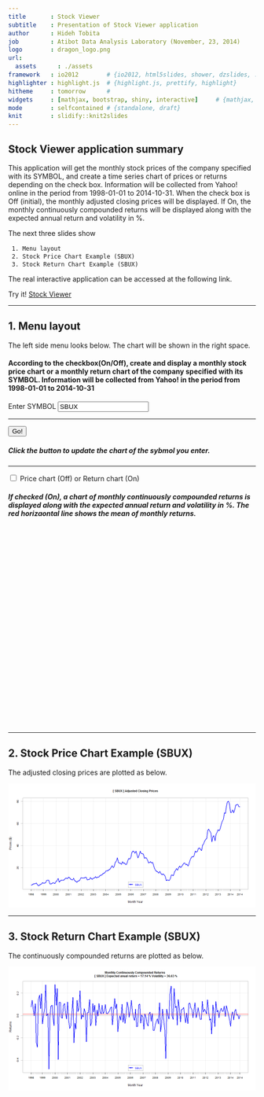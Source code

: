 ```yaml
---
title       : Stock Viewer
subtitle    : Presentation of Stock Viewer application
author      : Hideh Tobita
job         : Atibot Data Analysis Laboratory (November, 23, 2014)
logo        : dragon_logo.png
url:
  assets      : ./assets
framework   : io2012        # {io2012, html5slides, shower, dzslides, ...}
highlighter : highlight.js  # {highlight.js, prettify, highlight}
hitheme     : tomorrow      # 
widgets     : [mathjax, bootstrap, shiny, interactive]     # {mathjax, quiz, bootstrap}
mode        : selfcontained # {standalone, draft}
knit        : slidify::knit2slides
---
```


## Stock Viewer application summary

This application will get the monthly stock prices of the company specified with its SYMBOL, and create a time series chart of prices or returns depending on the check box. Information will be collected from Yahoo! online in the period from 1998-01-01 to 2014-10-31. When the check box is Off (initial), the monthly adjusted closing prices will be displayed. If On, the monthly continuously compounded returns will be displayed along with the expected annual return and volatility in %.

The next three slides show 

     1. Menu layout
     2. Stock Price Chart Example (SBUX) 
     3. Stock Return Chart Example (SBUX)



The real interactive application can be accessed at the following link. 

  Try it!   [Stock Viewer](https://atibot.shinyapps.io/project/)

---

## 1. Menu layout
The left side menu looks below. The chart will be shown in the right space.
<div class="row-fluid">
  <div class="span4">
    <form class="well">
      <h4>According to the checkbox(On/Off), 
         create and display a monthly stock price chart or
         a monthly return chart of the company specified with its SYMBOL.
         Information will be collected from Yahoo! in the period from 
         1998-01-01 to 2014-10-31</h4>
      <label for="symbol">Enter SYMBOL</label>
      <input id="symbol" type="text" value="SBUX"/>
      <hr/>
      <button id="goButton" type="button" class="btn action-button">Go!</button>
      <h5>Click the button to update the chart of the sybmol you enter.</h5>
      <hr/>
      <label class="checkbox" for="checkbox">
        <input id="checkbox" type="checkbox"/>
        <span>Price chart (Off) or Return chart (On)</span>
      </label>
      <h5>If checked (On), a chart of monthly continuously compounded returns is displayed 
         along with the expected annual return and volatility in %.
         The red horizaontal line shows the mean of monthly returns.</h5>
    </form>
  </div>
  <div class="span8">
    <div id="chart" class="shiny-plot-output" style="width: 100% ; height: 400px"></div>
  </div>
</div>


---

## 2. Stock Price Chart Example (SBUX) 

The adjusted closing prices are plotted as below.

![plot of chunk unnamed-chunk-2](assets/fig/unnamed-chunk-2.png) 

---

## 3. Stock Return Chart Example (SBUX)

The continuously compounded returns are plotted as below.

![plot of chunk unnamed-chunk-3](assets/fig/unnamed-chunk-3.png) 

